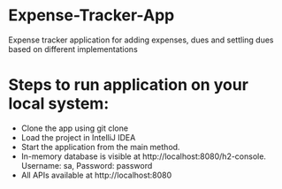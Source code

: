 # Expense-Tracker-App
Expense tracker application for adding expenses, dues and settling dues based on different implementations

# Steps to run application on your local system:

- Clone the app using git clone <URL>
- Load the project in IntelliJ IDEA 
- Start the application from the main method.
- In-memory database is visible at http://localhost:8080/h2-console. Username: sa, Password: password
- All APIs available at http://localhost:8080